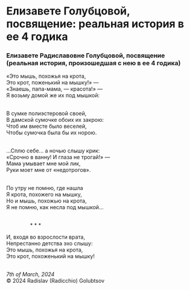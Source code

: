 <style>p{text-align:left}</style>
# Елизавете Голубцовой, посвящение: реальная история в ее 4 годика

### Елизавете Радиславовне Голубцовой, посвящение (реальная история, произошедшая с нею в ее 4 годика)

&laquo;Это мышь, похожья на крота,<br />
Это крот, поженький на мышку!&raquo; &mdash;<br />
&laquo;Знаешь, папа-мама, &mdash; красота!&raquo; &mdash;<br />
Я возьму домой же их под мышкой:

<br />В сумке полиэстеровой своей,<br />
В дамской сумочке обоих их закрою:<br />
Чтоб им вместе было веселей,<br />
Чтобы сумочка была бы их норою.

<br />...Сплю себе... а ночью слышу крик:<br />
&laquo;Срочно в ванну! И глаза не трогай!&raquo; &mdash;<br />
Мама умывает мне мой лик,<br />
Руки моет мне от &laquo;недотрогов&raquo;.

<br />По утру не помню, где нашла<br />
Я крота, похожего на мышку,<br />
Но и мышь, похожью на крота,<br />
Я не помню, как несла под мышкой...

<br />&nbsp;&nbsp;&nbsp;&nbsp;&nbsp;&nbsp;&nbsp;&nbsp;&nbsp;&nbsp;&nbsp;&nbsp;&nbsp;&nbsp;&nbsp;&nbsp;\* \* \*

И, входя во взрослости врата,<br />
Непрестанно детства эхо слышу:<br />
Это мышь, похожья на крота,<br />
Это крот, похоженький на мышку!

<br />*7th of March, 2024*<br />
&copy; 2024 Radislav (Radicchio) Golubtsov
